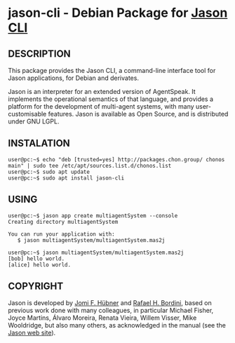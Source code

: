 # jason-cli - Debian Package for [Jason CLI](jason-lang.github.io/jason/jason-cli/)

## DESCRIPTION
This package provides the Jason CLI, a command-line interface tool for Jason applications, for Debian and derivates.

Jason is an interpreter for an extended version of AgentSpeak. It implements the operational semantics of that language, and provides a platform for the development of multi-agent systems, with many user-customisable features. Jason is available as Open Source, and is distributed under GNU LGPL.

## INSTALATION
```console
user@pc:~$ echo "deb [trusted=yes] http://packages.chon.group/ chonos main" | sudo tee /etc/apt/sources.list.d/chonos.list 
user@pc:~$ sudo apt update
user@pc:~$ sudo apt install jason-cli
```

## USING
```console
user@pc:~$ jason app create multiagentSystem --console
Creating directory multiagentSystem

You can run your application with:
   $ jason multiagentSystem/multiagentSystem.mas2j

user@pc:~$ jason multiagentSystem/multiagentSystem.mas2j 
[bob] hello world.
[alice] hello world.
```

## COPYRIGHT
Jason is developed by [Jomi F. Hübner](https://github.com/jomifred) and [Rafael H. Bordini](https://www.inf.pucrs.br/r.bordini), based on previous work done with many colleagues, in particular Michael Fisher, Joyce Martins, Álvaro Moreira, Renata Vieira, Willem Visser, Mike Wooldridge, but also many others, as acknowledged in the manual (see the [Jason web site](http://jason.sourceforge.net/wp/documents/)).
